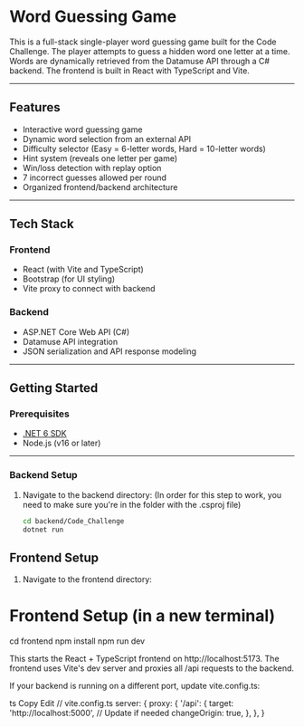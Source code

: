 # Word Guessing Game

This is a full-stack single-player word guessing game built for the Code Challenge. The player attempts to guess a hidden word one letter at a time. Words are dynamically retrieved from the Datamuse API through a C# backend. The frontend is built in React with TypeScript and Vite.

---

## Features

- Interactive word guessing game
- Dynamic word selection from an external API
- Difficulty selector (Easy = 6-letter words, Hard = 10-letter words)
- Hint system (reveals one letter per game)
- Win/loss detection with replay option
- 7 incorrect guesses allowed per round
- Organized frontend/backend architecture

---

## Tech Stack

### Frontend
- React (with Vite and TypeScript)
- Bootstrap (for UI styling)
- Vite proxy to connect with backend

### Backend
- ASP.NET Core Web API (C#)
- Datamuse API integration
- JSON serialization and API response modeling

---

## Getting Started

### Prerequisites

- [.NET 6 SDK](https://dotnet.microsoft.com/en-us/download/dotnet/6.0)
- Node.js (v16 or later)

---

### Backend Setup

1. Navigate to the backend directory: (In order for this step to work, you need to make sure you're in the folder with the .csproj file)
   ```bash
   cd backend/Code_Challenge
   dotnet run

## Frontend Setup

1. Navigate to the frontend directory:

# Frontend Setup (in a new terminal)
cd frontend
npm install
npm run dev

This starts the React + TypeScript frontend on http://localhost:5173. The frontend uses Vite's dev server and proxies all /api requests to the backend.

If your backend is running on a different port, update vite.config.ts:

ts
Copy
Edit
// vite.config.ts
server: {
  proxy: {
    '/api': {
      target: 'http://localhost:5000', // Update if needed
      changeOrigin: true,
    },
  },
}
